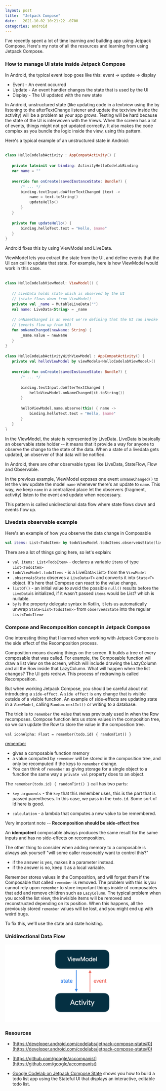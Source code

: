```yaml
---
layout: post
title:  "Jetpack Compose"
date:   2021-10-02 10:21:22 -0700
categories: android
---
```


I've recently spent a lot of time learning and building app using Jetpack Compose. Here's my note of all the resources and learning from using Jetpack Compose.

### How to manage UI state inside Jetpack Compose

In Android, the typical event loop goes like this: event -> update -> display
- Event - An event occurred
- Update - An event handler changes the state that is used by the UI
- Display - The UI updated with the new state

In Android, unstructured state (like updating code in a textview using the by listening to the afterTextChange listener and update the textview inside the activity) will be a problem as your app grows.  Testing will be hard because the state of the UI is interwoven with the Views.  When the screen has a lot of events, things might not get updated correctly. It also makes the code complex as you bundle the logic inside the view, using this pattern.

Here's a typical example of an unstructured state in Android:

```kotlin

class HelloCodelabActivity : AppCompatActivity() {

   private lateinit var binding: ActivityHelloCodelabBinding
   var name = ""

   override fun onCreate(savedInstanceState: Bundle?) {
       /* ... */
       binding.textInput.doAfterTextChanged {text ->
           name = text.toString()
           updateHello()
       }
   }

   private fun updateHello() {
       binding.helloText.text = "Hello, $name"
   }
}

```

Android fixes this by using ViewModel and LiveData.

ViewModel lets you extract the state from the UI, and define events that the UI can call to update that state.  For example, here is how ViewModel would work in this case.   

```kotlin

class HelloCodelabViewModel: ViewModel() {

   // LiveData holds state which is observed by the UI
   // (state flows down from ViewModel)
   private val _name = MutableLiveData("")
   val name: LiveData<String> = _name

   // onNameChanged is an event we're defining that the UI can invoke
   // (events flow up from UI)
   fun onNameChanged(newName: String) {
       _name.value = newName
   }
}

class HelloCodeLabActivityWithViewModel : AppCompatActivity() {
   private val helloViewModel by viewModels<HelloCodelabViewModel>()

   override fun onCreate(savedInstanceState: Bundle?) {
       /* ... */

       binding.textInput.doAfterTextChanged {
           helloViewModel.onNameChanged(it.toString())
       }

       helloViewModel.name.observe(this) { name ->
           binding.helloText.text = "Hello, $name"
       }
   }
}

```

In the ViewModel, the state is represented by LiveData.  LiveData is basically an observable state holder -- it means that it provide a way for anyone to observe the change to the state of the data. When a state of a livedata gets updated, an observer of that data will be notified.

In Android, there are other observable types like LiveData, StateFlow, Flow and Observable.

In the previous example, ViewModel exposes one event `onNameChanged()` to let the view update the model `name` whenever there's an update to `name`.  This way, we keep `name` in a centralized place let the observers (fragment, activity) listen to the event and update when neccessary.

This pattern is called unidirectional data flow where state flows down and events flow up.

### Livedata observable example

Here's an example of how you observe the data change in Composable

```kotlin
val items: List<TodoItem> by todoViewModel.todoItems.observeAsState(listOf())
```

There are a lot of things going here, so let's explain:

- `val items: List<TodoItem>` - declares a variable `items` of type `List<TodoItem>`
- `todoViewModel.todoItems` - is a LiveData<List<TodoItem>> from the `ViewModel`
- `.observeAsState` observes a `LiveData<T>` and converts it into `State<T>` object.  It's here that Compose can react to the value change.  
- `listOf()` - an initial value to avoid the possible `null()` results before the `LiveData`is initialized, if it wasn't passed `items` would be List<TodoItem>? which is nullable.
- `by` is the property delegate syntax in Kotlin, it lets us automatically unwrap `State<List<TodoItem>>` from `observeAsState` into the regular `List<TodoItem>`


### Compose and Recomposition concept in Jetpack Compose

One interesting thing that I learned when working with Jetpack Compose is the side effect of the Recomposition process.

Composition means drawing things on the screen. It builds a tree of every composable that was called.  For example, the Composable function will draw a list view on the screen, which will include drawing the LazyColumn and all the Row inside that LazyColumn.  What will happen when the list changes?  The UI gets redraw.  This process of redrawing is called Recomposition.

But when working Jetpack Compose, you should be careful about not introducing a `side-effect`.   A `side effect` is any change that is visible outside of a visible function.  An example of side-effects are updating state in a `ViewModel`,  calling `Random.nextInt()` or writing to a database.

The trick is to `remember` the value that was previously used in when the Row recomposes.   Compose function lets us store values in the composition tree, so we can update the Row to store the value in the composition tree.

`val iconAlpha: Float = remember(todo.id) { randomTint() }`

[remember](https://developer.android.com/reference/kotlin/androidx/compose/runtime/package-summary#remember(kotlin.Function0))
* gives a composable function memory
* a value computed by `remember` will be stored in the composition tree, and only be recomputed if the keys to `remember` change.
* You can think of `remember` as giving storage for a single object to a function the same way a `private val` property does to an object.

The `remember(todo.id) { randomTint() }` call has two parts:

- `key arguments` - the `key` that this remember uses, this is the part that is passed parentheses.  In this case, we pass in the `todo.id`.  Some sort of id here is good.

- `calculation` - a lambda that computes a new value to be remembered.

Very important note -- **Recomposition should be side-effect free**

An **idempotent** composable always produces the same result for the same inputs and has no side-effects on recomposition.

The other thing to consider when adding memory to a composable is always ask yourself "will some caller reasonably want to control this?"

* if the answer is yes, makes it a parameter instead.
* if the answer is no, keep it as a local variable.

Remember stores values in the Composition, and will forget them if the Composable that called `remember` is removed.  The problem with this is you cannot rely upon `remember` to store important things inside of composables that add and remove children such as `LazyColumn`.  The typical problem when you scroll the list view, the invisible items will be removed and reconstructed depending on its position.  When this happens, all the previously stored `remember` values will be lost, and you might end up with weird bugs.

To fix this, we'll use the state and state hoisting.

### Unidirectional Data Flow

![image](/assets/images/unidirectional.png)

### Resources
- [https://developer.android.com/codelabs/jetpack-compose-state#0](https://developer.android.com/codelabs/jetpack-compose-state#0)

- [https://github.com/google/accompanist](https://github.com/google/accompanist)

- [Google Codelab on Jetpack Compose State](https://developer.android.com/codelabs/jetpack-compose-state#0) shows you how to build a todo list app using the Stateful UI that displays an interactive, editable todo list.
